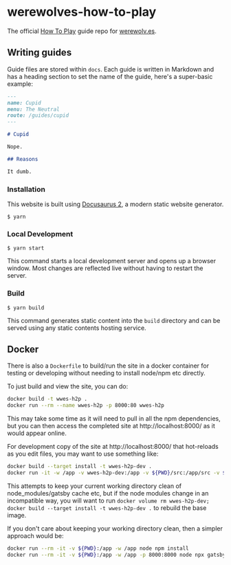 # werewolves-how-to-play

The official [How To Play](https://werewolv.es/guides) guide repo for [werewolv.es](https://werewolv.es).

## Writing guides

Guide files are stored within `docs`. Each guide is written in Markdown and has a heading section to set the name of the guide, here's a super-basic example:

```markdown
---
name: Cupid
menu: The Neutral
route: /guides/cupid
---

# Cupid

Nope.

## Reasons

It dumb.
```

### Installation

This website is built using [Docusaurus 2](https://docusaurus.io/), a modern static website generator.

```
$ yarn
```

### Local Development

```
$ yarn start
```

This command starts a local development server and opens up a browser window. Most changes are reflected live without having to restart the server.

### Build

```
$ yarn build
```

This command generates static content into the `build` directory and can be served using any static contents hosting service.

## Docker

There is also a `Dockerfile` to build/run the site in a docker container for testing or developing without needing to install node/npm etc directly.

To just build and view the site, you can do:

```sh
docker build -t wwes-h2p .
docker run --rm --name wwes-h2p -p 8000:80 wwes-h2p
```

This may take some time as it will need to pull in all the npm dependencies, but you can then access the completed site at http://localhost:8000/ as it would appear online.

For development copy of the site at http://localhost:8000/ that hot-reloads as you edit files, you may want to use something like:

```sh
docker build --target install -t wwes-h2p-dev .
docker run -it -w /app -v wwes-h2p-dev:/app -v ${PWD}/src:/app/src -v ${PWD}/static:/app/static -v ${PWD}/gatsby-config.js:/app/gatsby-config.js -v ${PWD}/doczrc.js:/app/doczrc.js --rm -p 8000:8000 wwes-h2p-dev npx gatsby develop --host=0.0.0.0
```

This attempts to keep your current working directory clean of node_modules/gatsby cache etc, but if the node modules change in an incompatible way, you will want to run `docker volume rm wwes-h2p-dev; docker build --target install -t wwes-h2p-dev .` to rebuild the base image.

If you don't care about keeping your working directory clean, then a simpler approach would be:

```sh
docker run --rm -it -v ${PWD}:/app -w /app node npm install
docker run --rm -it -v ${PWD}:/app -w /app -p 8000:8000 node npx gatsby develop --host=0.0.0.0
```
